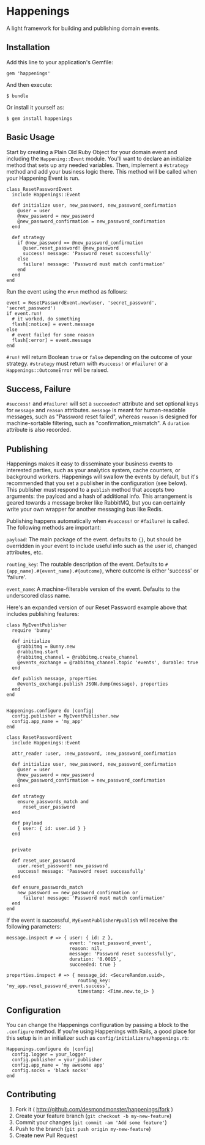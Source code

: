 # Happenings

A light framework for building and publishing domain events.

## Installation

Add this line to your application's Gemfile:

    gem 'happenings'

And then execute:

    $ bundle

Or install it yourself as:

    $ gem install happenings

## Basic Usage

Start by creating a Plain Old Ruby Object for your domain event and including the `Happening::Event` module.
You'll want to declare an initialize method that sets up any needed variables.  Then, implement
a `#strategy` method and add your business logic there.  This method will be called when your
Happening Event is run.

```
class ResetPasswordEvent
  include Happenings::Event

  def initialize user, new_password, new_password_confirmation
    @user = user
    @new_password = new_password
    @new_password_confirmation = new_password_confirmation
  end

  def strategy
    if @new_password == @new_password_confirmation
      @user.reset_password! @new_password
      success! message: 'Password reset successfully'
    else
      failure! message: 'Password must match confirmation'
    end
  end
end
```

Run the event using the `#run` method as follows:

```
event = ResetPasswordEvent.new(user, 'secret_password', 'secret_password')
if event.run!
  # it worked, do something
  flash[:notice] = event.message
else
  # event failed for some reason
  flash[:error] = event.message
end
```

`#run!` will return Boolean `true` or `false` depending on the outcome of your strategy.
`#strategy` must return with `#success!` or `#failure!` or a `Happenings::OutcomeError` will
be raised.

## Success, Failure
`#success!` and `#failure!` will set a `succeeded?` attribute and set optional keys for 
`message` and `reason` attributes.  `message` is meant for human-readable messages, 
such as "Password reset failed", whereas `reason` is designed for machine-sortable
filtering, such as "confirmation\_mismatch".  A `duration` attribute is also recorded.


## Publishing
Happenings makes it easy to disseminate your business events to interested parties, such as
your analytics system, cache counters, or background workers.  Happenings will swallow the
events by default, but it's recommended that you set a publisher in the configuration (see below).
This publisher must respond to a `publish` method that accepts two arguments: the 
payload and a hash of additional info.  This arrangement is geared towards a message broker like
RabbitMQ, but you can certainly write your own wrapper for another messaging bus like Redis.

Publishing happens automatically when `#success!` or `#failure!` is called.  The following methods are important:

`payload`: The main package of the event.  defaults to `{}`, but should
be overridden in your event to include useful info such as the user id, changed attributes, etc.

`routing_key`: The routable description of the event.  Defaults to `#{app_name}.#{event_name}.#{outcome}`, where outcome is either 'success' or 'failure'.

`event_name`: A machine-filterable version of the event.  Defaults to the underscored class name.

Here's an expanded version of our Reset Password example above that includes publishing features:

```
class MyEventPublisher
  require 'bunny'

  def initialize
    @rabbitmq = Bunny.new
    @rabbitmq.start
    @rabbitmq_channel = @rabbitmq.create_channel
    @events_exchange = @rabbitmq_channel.topic 'events', durable: true
  end

  def publish message, properties
    @events_exchange.publish JSON.dump(message), properties
  end
end


Happenings.configure do |config|
  config.publisher = MyEventPublisher.new
  config.app_name = 'my_app'
end

class ResetPasswordEvent
  include Happenings::Event

  attr_reader :user, :new_password, :new_password_confirmation

  def initialize user, new_password, new_password_confirmation
    @user = user
    @new_password = new_password
    @new_password_confirmation = new_password_confirmation
  end

  def strategy
    ensure_passwords_match and
      reset_user_password
  end

  def payload
    { user: { id: user.id } }
  end


  private

  def reset_user_password
    user.reset_password! new_password
    success! message: 'Password reset successfully'
  end

  def ensure_passwords_match
    new_password == new_password_confirmation or
      failure! message: 'Password must match confirmation'
  end
end
```

If the event is successful, `MyEventPublisher#publish` will receive the following parameters:
```
message.inspect # => { user: { id: 2 },
                       event: 'reset_password_event',
                       reason: nil,
                       message: 'Password reset successfully',
                       duration: '0.0015',
                       succeeded: true }

properties.inspect # => { message_id: <SecureRandom.uuid>,
                          routing_key: 'my_app.reset_password_event.success',
                          timestamp: <Time.now.to_i> }
```


## Configuration
You can change the Happenings configuration by passing a block to the `.configure` method.
If you're using Happenings with Rails, a good place for this setup is in an
initializer such as `config/initializers/happenings.rb`:

```
Happenings.configure do |config|
  config.logger = your_logger
  config.publisher = your_publisher
  config.app_name = 'my awesome app'
  config.socks = 'black socks'
end
```

## Contributing

1. Fork it ( http://github.com/desmondmonster/happenings/fork )
2. Create your feature branch (`git checkout -b my-new-feature`)
3. Commit your changes (`git commit -am 'Add some feature'`)
4. Push to the branch (`git push origin my-new-feature`)
5. Create new Pull Request
